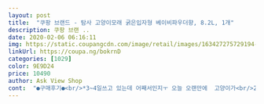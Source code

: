 ```yaml
---
layout: post 
title:  "쿠팡 브랜드 - 탐사 고양이모래 굵은입자형 베이비파우더향, 8.2L, 1개" 
description: 쿠팡 브랜 ..
date: 2020-02-06 06:16:11 
img: https://static.coupangcdn.com/image/retail/images/163427275729194-9d6f6962-fab1-45ef-8b1d-00d328918b82.jpg 
linkUrl: https://coupa.ng/bokrnD 
categories: [1029] 
color: 9E9D24 
price: 10490 
author: Ask View Shop 
cont:  "●구매후기●<br/>*3~4일쓰고 있는데 어째서인지ㅜ 오늘 오랜만에  고양이가<br/>2년차 러시안블루 고양이 입니다.<br/><br/>✔✔  보름정도 사용후기 추가<br/>가는입자 모래 사용할때는 양이 팍팍 줄어 들었는데<br/>가는입자랑 섞어서 사용해보려고 합니다.<br/><br/>고양이 모래 중에 먼지가 아예 없는건 없겠지만, 그래도 다른 벤토 모래들보다 확실히 덜해요!<br/>고양이들이 용변을 본 뒤 덮을 때, 그리고 집사가 배변을 치울 때 모래먼지는 냥이와 집사 모두에게 호흡기 질환을 유발할 수 있는데, 굵은 입자는 적은 먼지로 치울 때 눈 따끔거림이 덜해서 좋았습니다.<br/><br/>굵은 입자 사용후에는 모래 양이 빨리 줄지가 않네요.<br/><br/>굵은 입자라서 사막화가 덜 하네요.<br/><br/>그리고 확실이 모래 입자가 굵다보니 모래 청소하거나 보충할 때 먼지가 덜합니다.<br/><br/>그리고... <br/>.<br/><br/>기존에 냥이의 발바닥을 위해 고운모래를 쓰다가, 사막화때문에 일반입자로 바꿔서 사용하고 있었어요.<br/><br/>냥이 키우시는 분들에게 정말 추천합니다 !!!!!!!!!!!<br/>냥이들 맛동산, 감자 냄새는 안납니다.<br/><br/>다른 모래들은 들다가 옆으로 새거나 쏟는 경우가 많은데, 편리한 손잡이와 튼튼한 입구가 여자들이 사용하기에 정말 편리합니다.<br/><br/>다섯마리 냥이를 키우고 있는 7년차 집사입니다.<br/><br/>단지 안좋은 점은 굵은 입자라서 감자에서 떨어져 나오는<br/>당분간은 굵은 입자로 정착할 것 같아요 ! 냥이들도 좋아하고, 집사도 좋네요!<br/>떨어지는 모래가 싫어서  굵은 입자를 주문해 보았습니다.<br/><br/>또 한가지로 굵은 입자의 단점은 배변이 굳어지는 과정에서 응고가 덜 되거나 뭉침이 갈라져서 깔끔하지 않다는게 단점이었는데, 저희 냥이가 쉬를 하고 30초 후에 봤는데, 완벽한 감자가 되어있더라구요.<br/><br/>만족스럽습니다~<br/>많이 굵어서 사막화 걱정은 되지만.<br/>.<br/><br/>많이 맡아본 향 같은데요.<br/><br/>몇일 지켜봐야 겠네요.<br/><br/>모래 두봉지 중에 한봉지는 먼지가 좀 나네요.<br/><br/>모래 보충 후에 보관도 깔끔하게 할 수 있어요.<br/><br/>모래향(베이비파우다향)이 진해요.<br/><br/>민감하지 않은 울집냥이.<br/>  모래 갈자마자 쉬~하러가서<br/>바닥에 떨어지는것도 덜 하네요~<br/>베란다와 연결 된 방을 지나 거실쪽까지 향이 나요.<br/><br/>베이비파우다 향을 주문 했는데... <br/><br/>베이비파우더향이라  냄새도 잘 잡아주구요.<br/><br/>보름정도 사용해보니 가는입자 보다 굵은입자가 더 좋은거 같아요.<br/><br/>비누나 오일 종류로 맡아 봤던 향 같아요.<br/><br/>사막화나 다섯마리 냥이들 변화를 못 보았어요.<br/><br/>사진보면, 냥이가 화장실 다녀온 후 발검사 해봤는데 모래끼임 1도 없었어요.<br/><br/>새로 모래를 깔아준지 몇시간 밖에 안지나서<br/>시원하게 싸고 나오네요^^<br/>신규 상품으로 더 굵은 모래가 나왔길래 보자마자 장바구니에 담았습니다.<br/><br/>얇은입자만 한1년 쓰다가  화장실 나오면서 우두두<br/>역시 탐사 모래의 장점은 손쉽게 모래를 보충해줄 수 있는 입구!<br/>오염된 모래 알이 좀 많아 졌어요.<br/><br/>음... <br/> 뽑기를 잘 뽑아야 하나요?<br/>이것저것 써보다가 정착한 탐사브랜드 벤토나이트모래.<br/><br/>이렇게 바로쌌는데두 잘 뭉쳐졌습니다!<br/>이번에 사용해본 굵은 입자는 정말 굳입니다 !<br/>이불에다가 쉬를 했어요ㅠ 여러가지 요인이 있겠지만<br/>일단 냄새를 잘 잡아줍니다.<br/><br/>일단 대부분의 굵은 모래는 모래 표면이 거칠어서 자칫하면 냥이의 소중한 발바닥을 건조하고 거칠게 만들수 있는데, 탐사의 굵은 모래는 겉 표면이 둥글둥글 매끈매끈해서 발바닥 걱정은 안해도 될 것 같아요.<br/><br/>입자가 굵다보니 발바닥에 끼이는게  덜해서인지<br/>재구매 의사 있습니다<br/>저희 집은 냥이 화장실을 베란다에 놓고 사용중입니다.<br/><br/>전에는 일반입자를 쓰고 있었는데... <br/><br/>좀 더 지켜본후 후기 추가 하겠어요<br/>탐사 굵은입자 모래가 출시 되어서 구매 해보았어요.<br/><br/>탐사 모래를 한번 쓰기 시작하면 일반 비닐 포장의 모래는 불편하게 느껴져요 :(<br/>하지만 일반 입자도 발바닥 털 사이에 끼는건 어쩔 수 없더라구요.<br/><br/>항상 써오던 탐사 고양이모래 :)<br/>향이 베이비파우다 향이라고 말하기가 좀~<br/>혹시 모래가 바뀌어서인지 심난하네요ㅠ<br/>화장실 청소할때 맨 밑바닥까지 뒤집어도 먼지가 안납니다.<br/><br/>확실히 모래알 굵기 차이가 나요.<br/><br/>" 
---
```

